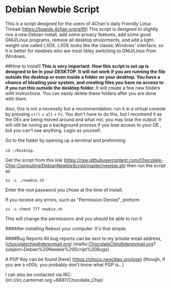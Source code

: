 # Debian Newbie Script
This is a script designed for the users of 4Chan's daily Friendly Linux Thread (https://boards.4chan.org/g/flt)
This script is designed to slightly rice a new Debian install, add some privacy features, add some good GNU/Linux programs, remove all desktop enviorments, and add a light-weight one called LXDE. LXDE looks like the classic Windows' interface, so it is better for newbies who are most likley switching to GNU/Linux from Windows.

##How to install!
**This is very important. How this script is set up is designed to be in your DESKTOP. It will not work if you are running the file outside the desktop or even inside a folder on your desktop. You have a chance of bloating your system, and creating files you have no access to if you run this outside the desktop folder.** It will create a few new folders with instructions. You can easily delete these folders after you are done with them.

Also, this is not a necessity but a recommendation: run it in a virtual console by pressing <code>ctrl</code> + <code>alt</code> + <code>F1</code>. You don't have to do this, but I recomend it as the DEs are being moved around and what not, you may lose the output. It will still be runing as a background process if you lose access to your DE , but you can't see anything. Login as yourself.

Go to the folder by opening up a terminal and preforming 

<code>cd ~/Desktop</code>.

Get the script from this link (https://raw.githubusercontent.com/Chocolate-Chip-Computing/DebianNewbieScript/master/newbie.sh) 
then run the script as

<code>su -c ./newbie.sh</code>

Enter the root password you chose at the time of install.

If you recieve any errors, such as "Permission Denied", preform 

<code>su -c chmod 777 newbie.sh</code>

This will change the permissions and you should be able to run it

###After installing
Reboot your computer. It's that simple.

####Bug Reports
All bug reports can be sent to my private email address, 
[chocolatechip@derpymail.org] (mailto:ChocolateChip@derpymail.org?subject=Debian%20Newbie%20Script%20Bugs)

A PGP Key can be found [here] (https://choco.neocities.org/pgp) (though, if you are a n00b, you probably don't know what PGP is...)

I can also be contacted via IRC: (irc://irc.canternet.org:+6697/Chocolate_Chip)


